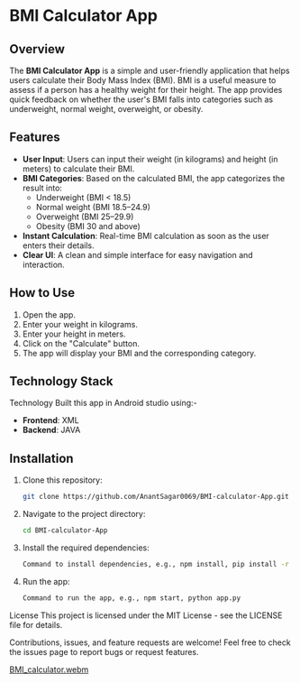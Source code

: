# BMI Calculator App

## Overview

The **BMI Calculator App** is a simple and user-friendly application that helps users calculate their Body Mass Index (BMI). BMI is a useful measure to assess if a person has a healthy weight for their height. The app provides quick feedback on whether the user's BMI falls into categories such as underweight, normal weight, overweight, or obesity.

## Features

- **User Input**: Users can input their weight (in kilograms) and height (in meters) to calculate their BMI.
- **BMI Categories**: Based on the calculated BMI, the app categorizes the result into:
  - Underweight (BMI < 18.5)
  - Normal weight (BMI 18.5–24.9)
  - Overweight (BMI 25–29.9)
  - Obesity (BMI 30 and above)
- **Instant Calculation**: Real-time BMI calculation as soon as the user enters their details.
- **Clear UI**: A clean and simple interface for easy navigation and interaction.

## How to Use

1. Open the app.
2. Enter your weight in kilograms.
3. Enter your height in meters.
4. Click on the "Calculate" button.
5. The app will display your BMI and the corresponding category.

## Technology Stack
Technology Built this app in Android studio using:-
- **Frontend**: XML
- **Backend**: JAVA

## Installation

1. Clone this repository:
   ```bash
   git clone https://github.com/AnantSagar0069/BMI-calculator-App.git

2. Navigate to the project directory:
    ```bash
    cd BMI-calculator-App
    
3. Install the required dependencies:
    ```bash
    Command to install dependencies, e.g., npm install, pip install -r requirements.txt
    
4. Run the app:
   ```bash
   Command to run the app, e.g., npm start, python app.py
   
License
This project is licensed under the MIT License - see the LICENSE file for details.

Contributions, issues, and feature requests are welcome! Feel free to check the issues page to report bugs or request features.

[BMI_calculator.webm](https://github.com/user-attachments/assets/2fead3f7-d3e7-4d4e-bdc8-023ab6d9c999)

